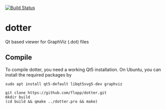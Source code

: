 [![Build Status](https://travis-ci.org/flopp/dotter.svg?branch=master)](https://travis-ci.org/flopp/dotter)

# dotter
Qt based viewer for GraphViz (.dot) files

## Compile

To compile dotter, you need a working Qt5 installation.
On Ubuntu, you can install the required packages by

```
sudo apt install qt5-default libqt5svg5-dev graphviz
```


```
git clone https://github.com/flopp/dotter.git
mkdir build
(cd build && qmake ../dotter.pro && make)
```
